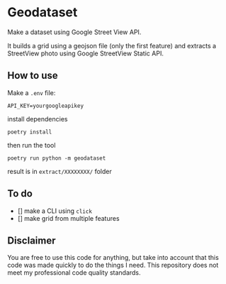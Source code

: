 # Geodataset

Make a dataset using Google Street View API.

It builds a grid using a geojson file (only the first feature) and extracts a StreetView photo using Google StreetView Static API.

## How to use

Make a `.env` file:

```
API_KEY=yourgoogleapikey
```

install dependencies

```
poetry install
```

then run the tool

```
poetry run python -m geodataset
```

result is in `extract/XXXXXXXX/` folder

## To do

- [] make a CLI using `click`
- [] make grid from multiple features

## Disclaimer

You are free to use this code for anything, but take into account that this code was made quickly to do the things I need.
This repository does not meet my professional code quality standards.
